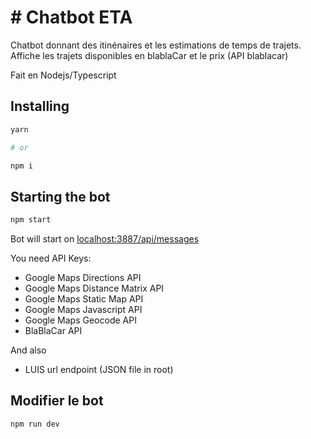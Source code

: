 # # Chatbot ETA

Chatbot donnant des itinénaires et les estimations de temps de trajets.
Affiche les trajets disponibles en blablaCar et le prix (API blablacar)

Fait en Nodejs/Typescript

## Installing

```bash
yarn

# or

npm i
```

## Starting the bot

```bash
npm start
```

Bot will start on [localhost:3887/api/messages](localhost:3887/api/messages)

You need API Keys:

* Google Maps Directions API
* Google Maps Distance Matrix API
* Google Maps Static Map API
* Google Maps Javascript API
* Google Maps Geocode API
* BlaBlaCar API

And also

* LUIS url endpoint (JSON file in root)

## Modifier le bot

```bash
npm run dev
```